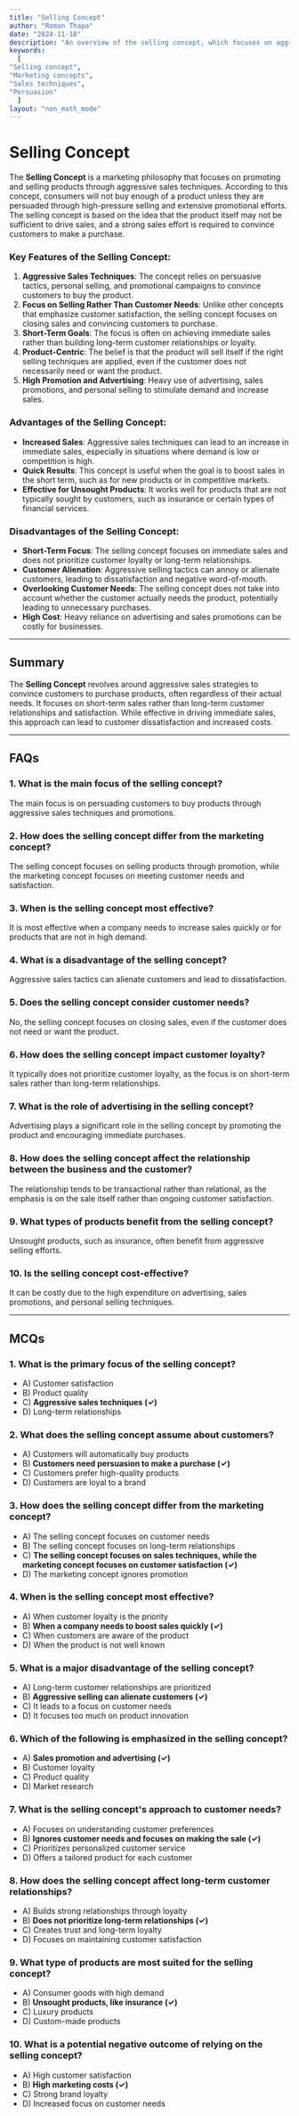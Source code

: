 ```yaml
---
title: "Selling Concept" 
author: "Roman Thapa" 
date: "2024-11-18"
description: "An overview of the selling concept, which focuses on aggressive sales tactics to persuade customers to purchase products." 
keywords:
  [
"Selling concept",
"Marketing concepts",
"Sales techniques",
"Persuasion"
  ]
layout: "non_math_mode"
---
```


# Selling Concept

The **Selling Concept** is a marketing philosophy that focuses on promoting and selling products through aggressive sales techniques. According to this concept, consumers will not buy enough of a product unless they are persuaded through high-pressure selling and extensive promotional efforts. The selling concept is based on the idea that the product itself may not be sufficient to drive sales, and a strong sales effort is required to convince customers to make a purchase.

### Key Features of the Selling Concept:

1. **Aggressive Sales Techniques**: The concept relies on persuasive tactics, personal selling, and promotional campaigns to convince customers to buy the product.
2. **Focus on Selling Rather Than Customer Needs**: Unlike other concepts that emphasize customer satisfaction, the selling concept focuses on closing sales and convincing customers to purchase.
3. **Short-Term Goals**: The focus is often on achieving immediate sales rather than building long-term customer relationships or loyalty.
4. **Product-Centric**: The belief is that the product will sell itself if the right selling techniques are applied, even if the customer does not necessarily need or want the product.
5. **High Promotion and Advertising**: Heavy use of advertising, sales promotions, and personal selling to stimulate demand and increase sales.

### Advantages of the Selling Concept:

- **Increased Sales**: Aggressive sales techniques can lead to an increase in immediate sales, especially in situations where demand is low or competition is high.
- **Quick Results**: This concept is useful when the goal is to boost sales in the short term, such as for new products or in competitive markets.
- **Effective for Unsought Products**: It works well for products that are not typically sought by customers, such as insurance or certain types of financial services.

### Disadvantages of the Selling Concept:

- **Short-Term Focus**: The selling concept focuses on immediate sales and does not prioritize customer loyalty or long-term relationships.
- **Customer Alienation**: Aggressive selling tactics can annoy or alienate customers, leading to dissatisfaction and negative word-of-mouth.
- **Overlooking Customer Needs**: The selling concept does not take into account whether the customer actually needs the product, potentially leading to unnecessary purchases.
- **High Cost**: Heavy reliance on advertising and sales promotions can be costly for businesses.

---

## Summary

The **Selling Concept** revolves around aggressive sales strategies to convince customers to purchase products, often regardless of their actual needs. It focuses on short-term sales rather than long-term customer relationships and satisfaction. While effective in driving immediate sales, this approach can lead to customer dissatisfaction and increased costs.

---

## FAQs

### 1. What is the main focus of the selling concept?

The main focus is on persuading customers to buy products through aggressive sales techniques and promotions.

### 2. How does the selling concept differ from the marketing concept?

The selling concept focuses on selling products through promotion, while the marketing concept focuses on meeting customer needs and satisfaction.

### 3. When is the selling concept most effective?

It is most effective when a company needs to increase sales quickly or for products that are not in high demand.

### 4. What is a disadvantage of the selling concept?

Aggressive sales tactics can alienate customers and lead to dissatisfaction.

### 5. Does the selling concept consider customer needs?

No, the selling concept focuses on closing sales, even if the customer does not need or want the product.

### 6. How does the selling concept impact customer loyalty?

It typically does not prioritize customer loyalty, as the focus is on short-term sales rather than long-term relationships.

### 7. What is the role of advertising in the selling concept?

Advertising plays a significant role in the selling concept by promoting the product and encouraging immediate purchases.

### 8. How does the selling concept affect the relationship between the business and the customer?

The relationship tends to be transactional rather than relational, as the emphasis is on the sale itself rather than ongoing customer satisfaction.

### 9. What types of products benefit from the selling concept?

Unsought products, such as insurance, often benefit from aggressive selling efforts.

### 10. Is the selling concept cost-effective?

It can be costly due to the high expenditure on advertising, sales promotions, and personal selling techniques.

---

## MCQs

### 1. What is the primary focus of the selling concept?

- A) Customer satisfaction
- B) Product quality
- C) **Aggressive sales techniques (✓)**
- D) Long-term relationships

### 2. What does the selling concept assume about customers?

- A) Customers will automatically buy products
- B) **Customers need persuasion to make a purchase (✓)**
- C) Customers prefer high-quality products
- D) Customers are loyal to a brand

### 3. How does the selling concept differ from the marketing concept?

- A) The selling concept focuses on customer needs
- B) The selling concept focuses on long-term relationships
- C) **The selling concept focuses on sales techniques, while the marketing concept focuses on customer satisfaction (✓)**
- D) The marketing concept ignores promotion

### 4. When is the selling concept most effective?

- A) When customer loyalty is the priority
- B) **When a company needs to boost sales quickly (✓)**
- C) When customers are aware of the product
- D) When the product is not well known

### 5. What is a major disadvantage of the selling concept?

- A) Long-term customer relationships are prioritized
- B) **Aggressive selling can alienate customers (✓)**
- C) It leads to a focus on customer needs
- D) It focuses too much on product innovation

### 6. Which of the following is emphasized in the selling concept?

- A) **Sales promotion and advertising (✓)**
- B) Customer loyalty
- C) Product quality
- D) Market research

### 7. What is the selling concept's approach to customer needs?

- A) Focuses on understanding customer preferences
- B) **Ignores customer needs and focuses on making the sale (✓)**
- C) Prioritizes personalized customer service
- D) Offers a tailored product for each customer

### 8. How does the selling concept affect long-term customer relationships?

- A) Builds strong relationships through loyalty
- B) **Does not prioritize long-term relationships (✓)**
- C) Creates trust and long-term loyalty
- D) Focuses on maintaining customer satisfaction

### 9. What type of products are most suited for the selling concept?

- A) Consumer goods with high demand
- B) **Unsought products, like insurance (✓)**
- C) Luxury products
- D) Custom-made products

### 10. What is a potential negative outcome of relying on the selling concept?

- A) High customer satisfaction
- B) **High marketing costs (✓)**
- C) Strong brand loyalty
- D) Increased focus on customer needs
